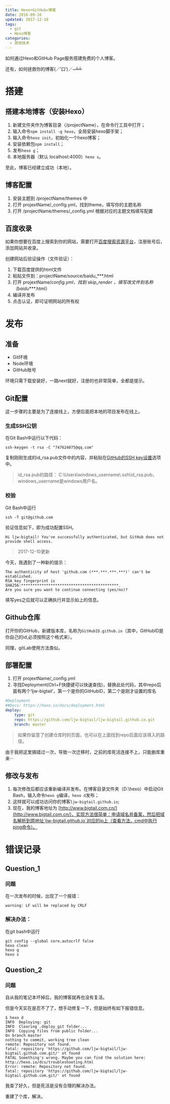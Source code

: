 ```yaml
---
title: Hexo+GitHub=博客
date: 2016-09-16
updated: 2017-12-10
tags: 
  - git
  - Hexo博客
categories: 
  - 其他技术
---
```


如何通过Hexo和GitHub Page服务搭建免费的个人博客。

还有，如何拯救你的博客(／‵口′)／~╧╧

<!-- more -->

# 搭建

## 搭建本地博客（安装Hexo）

1. 新建文件夹作为博客目录（/projectName），在命令行工具中打开；
2. 输入命令`npm install -g hexo`，全局安装hexo脚手架；
3. 输入命令`hexo init`，初始化一个hexo博客；
4. 安装依赖包`npm install`；
5. 发布`hexo g`；
6. 本地服务器（默认 localhost:4000）`hexo s`。

至此，博客已经建立成功（本地）。

## 博客配置

1. 安装主题到 /projectName/themes 中
2. 打开 projextName/_config.yml，找到theme，填写你的主题名称
3. 打开 /projectName/themes/_config.yml 根据对应的主题文档填写配置

## 百度收录

如果你想要在百度上搜索到你的网站，需要打开[百度搜索资源平台](https://ziyuan.baidu.com/dashboard/index)，注册账号后，添加网站并收录。

创建网站后验证操作（文件验证）：
1. 下载百度提供的html文件
2. 粘贴文件到：projectName/source/baidu_***.html
3. 打开 projextName/_config.yml，找到 skip_render ，填写改文件到名称（baidu_***.html）
4. 编译并发布
5. 点击认证，即可证明网站的所有权

# 发布

## 准备

- Git环境
- Node环境
- GitHub账号

环境只需下载安装好，一路next就好，注册的也非常简单，全都是提示。

## Git配置

这一步骤的主要是为了连接线上，方便后面把本地的项目发布在线上。

### 生成SSH公钥

在Git Bash中运行以下代码：

```
ssh-keygen -t rsa -C "747624075@qq.com"
```

复制刚刚生成的id_rsa.pub文件中的内容，并粘贴在[GitHub的SSH key设置](https://github.com/settings/keys)选项中。

> id_rsa.pub的路径： C:\Users\windows_username\\.ssh\id_rsa.pub，windows_username是windows用户名。

### 校验

Git Bash中运行

```
ssh -T git@github.com
```

验证信息如下，即为成功配置SSH。

```
Hi ljw-bigtail! You've successfully authenticated, but GitHub does not provide shell access.
```

> 2017-12-10更新

今天，我遇到了一种新的提示：

```
The authenticity of host 'github.com (***.***.***.***)' can't be established.
RSA key fingerprint is SHA256:*******************************************.
Are you sure you want to continue connecting (yes/no)?
```

填写yes之后就可以正确执行并显示如上的信息。

## Github仓库

打开你的GitHub，新建版本库，名称为`GitHubID.github.io`（其中，GitHubID是你自己的id,必须按照这个格式来）。

同理，gitLab使用方法类似。

## 部署配置

1. 打开 projextName/_config.yml
2. 寻找Deployment(Ctrl+F快捷键可以快速查找)，替换此处代码，其中repo后面有两个‘ljw-bigtail’，第一个是你的GitHubID，第二个是刚才设置的库名

```yml
#Deployment
##Docs: https://hexo.io/docs/deployment.html
deploy:
    type: git
    repo: https://github.com/ljw-bigtail/ljw-bigtail.github.io.git
    branch: master
```

> 如果你留意了创建仓库时的页面，也可以在上面找到repo后面应该填入的路径。

由于我把这里搞错过一次，导致一次迁移时，之前的库死活连接不上，只能删库重来···

## 修改与发布
 
1. 每次修改后都应该重新编译并发布。在博客目录文件夹（D:\hexo）中启动Git Bash，输入命令`hexo g`编译，`hexo d`发布；
2. 这样就可以成功访问你的博客`ljw-bigtail.github.io`;
3. 现在，我的博客地址为 [http://www.bigtail.com.cn/](http://www.bigtail.com.cn/)，实现方法很简单：申请域名并备案，然后把域名解析到原地址`ljw-bigtail.github.io`对应的ip上（查看方法，cmd中执行ping命令）。


# 错误记录

## Question_1
### 问题

在一次发布的时候，出现了一个报错：

```
warning: LF will be replaced by CRLF
```

### 解决办法：

在git bash中运行

```
git config --global core.autocrlf false
hexo clean
hexo g
hexo s
```

## Question_2

### 问题

自从我的笔记本坏掉后，我的博客就再也没有复活。

但是今天实在是忍不了了，想手动修复一下，但是始终有如下报错信息。

```
$ hexo d
INFO  Deploying: git
INFO  Clearing .deploy_git folder...
INFO  Copying files from public folder...
On branch master
nothing to commit, working tree clean
remote: Repository not found.
fatal: repository 'https://github.com/ljw-bigtail/ljw-bigtail.github.com.git/' ot found
FATAL Something's wrong. Maybe you can find the solution here: http://hexo.io/dcs/troubleshooting.html
Error: remote: Repository not found.
fatal: repository 'https://github.com/ljw-bigtail/ljw-bigtail.github.com.git/' ot found
```

我查了好久，但是死活是没有合理的解决办法。

重建了个库，解决。